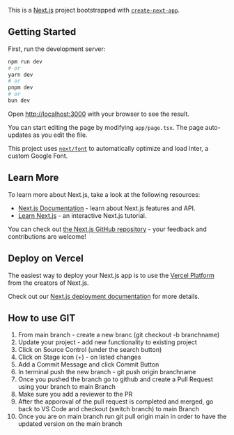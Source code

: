 This is a [Next.js](https://nextjs.org/) project bootstrapped with [`create-next-app`](https://github.com/vercel/next.js/tree/canary/packages/create-next-app).

## Getting Started

First, run the development server:

```bash
npm run dev
# or
yarn dev
# or
pnpm dev
# or
bun dev
```

Open [http://localhost:3000](http://localhost:3000) with your browser to see the result.

You can start editing the page by modifying `app/page.tsx`. The page auto-updates as you edit the file.

This project uses [`next/font`](https://nextjs.org/docs/basic-features/font-optimization) to automatically optimize and load Inter, a custom Google Font.

## Learn More

To learn more about Next.js, take a look at the following resources:

- [Next.js Documentation](https://nextjs.org/docs) - learn about Next.js features and API.
- [Learn Next.js](https://nextjs.org/learn) - an interactive Next.js tutorial.

You can check out [the Next.js GitHub repository](https://github.com/vercel/next.js/) - your feedback and contributions are welcome!

## Deploy on Vercel

The easiest way to deploy your Next.js app is to use the [Vercel Platform](https://vercel.com/new?utm_medium=default-template&filter=next.js&utm_source=create-next-app&utm_campaign=create-next-app-readme) from the creators of Next.js.

Check out our [Next.js deployment documentation](https://nextjs.org/docs/deployment) for more details.

## How to use GIT

1. From main branch - create a new branc (git checkout -b branchname)
2. Update your project - add new functionality to existing project
3. Click on Source Control (under the search button)
4. Click on Stage icon (+) - on listed changes
5. Add a Commit Message and click Commit Button
6. In terminal push the new branch - git push origin branchname
7. Once you pushed the branch go to github and create a Pull Request using your branch to main Branch
8. Make sure you add a reviewer to the PR
9. After the apporoval of the pull request is completed and merged, go back to VS Code and checkout (switch branch) to main Branch
10. Once you are on main branch run git pull origin main in order to have the updated version on the main branch
